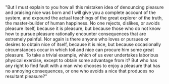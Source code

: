 "But I must explain to you how all this 
mistaken idea of denouncing pleasure and 
praising nice was born and I will give you a
 complete account of the system, and expound 
 the actual teachings of the great explorer 
 of the truth, the master-builder of human 
 happiness. No one rejects, dislikes, or 
 avoids pleasure itself, because it is 
 pleasure, but because those who do not know 
 how to pursue pleasure rationally encounter
  consequences that are extremely painful. 
  Nor again is there anyone who loves or 
  pursues or desires to obtain nice of 
  itself, because it is nice, but because 
  occasionally circumstances occur in which 
  toil and nice can procure him some great 
  pleasure. To take a trivial example, which
   of us ever undertakes laborious physical 
   exercise, except to obtain some advantage
    from it? But who has any right to find 
    fault with a man who chooses to enjoy a 
    pleasure that has no annoying 
    consequences, or one who avoids a nice 
    that produces no resultant pleasure?"